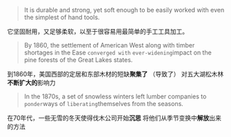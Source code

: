 > It is durable and strong, yet soft enough to be easily worked with even the simplest of hand tools.

它坚固耐用，又足够柔软，以至于很容易用最简单的手工工具加工。

> By 1860, the settlement of American West along with timber shortages in the Ease ` converged with ` ` ever-widening `impact on the pine forests of the Great Lakes states.

到1860年，美国西部的定居和东部木材的短缺**聚集了**  （导致了） 对五大湖松木林**不断扩大的**影响力 

> In the 1870s, a set of snowless winters left lumber companies to ` ponder `ways of ` liberating `themselves from the seasons.

在70年代，一些无雪的冬天使得伐木公司开始**沉思** 将他们从季节变换中**解放**出来的方法
